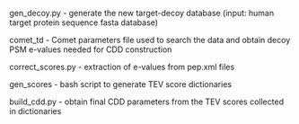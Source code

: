 gen_decoy.py - generate the new target-decoy database (input: human target protein sequence fasta database)

comet_td - Comet parameters file used to search the data and obtain decoy PSM e-values needed for CDD construction

correct_scores.py - extraction of e-values from pep.xml files

gen_scores - bash script to generate TEV score dictionaries

build_cdd.py - obtain final CDD parameters from the TEV scores collected in dictionaries
